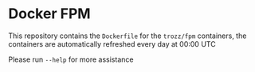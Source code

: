 <!--
@Author: michael
@Date:   2016-12-29T17:46:26+00:00
@Last modified by:   michael
@Last modified time: 2016-12-29T17:54:25+00:00
-->


# Docker FPM
This repository contains the `Dockerfile` for the `trozz/fpm` containers, the containers are automatically refreshed every day at 00:00 UTC

Please run `--help` for more assistance

